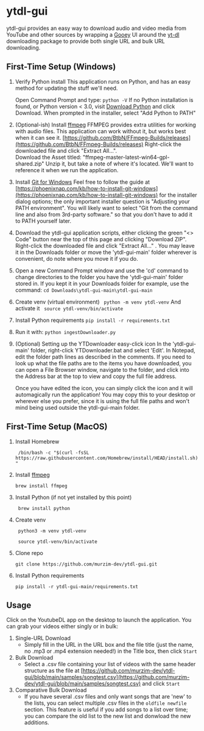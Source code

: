 # ytdl-gui
ytdl-gui provides an easy way to download audio and video media from YouTube and other sources by wrapping a [Gooey](https://github.com/chriskiehl/Gooey.git) UI around the [yt-dl](https://github.com/yt-dlp/yt-dlp) downloading package to provide both single URL and bulk URL downloading.
## First-Time Setup (Windows)
1.  Verify Python install
    This application runs on Python, and has an easy method for updating the stuff we'll need.
    
    Open Command Prompt and type:
    ```python -V```
    If no Python installation is found, or Python version < 3.0, visit [Download Python](https://www.python.org/downloads/) and click Download. When prompted in the installer, select "Add Python to PATH"
2.  (Optional-ish) Install [ffmpeg](https://www.ffmpeg.org/)
    FFMPEG provides extra utilities for working with audio files. This application can work without it, but works best when it can see it.
    [https://github.com/BtbN/FFmpeg-Builds/releases](https://github.com/BtbN/FFmpeg-Builds/releases)
    Right-click the downloaded file and click "Extract All...".  
    Download the Asset titled: "ffmpeg-master-latest-win64-gpl-shared.zip"
    Unzip it, but take a note of where it's located. We'll want to reference it when we run the application.
3.  Install [Git for Windows](https://gitforwindows.org/)
    Feel free to follow the guide at [https://phoenixnap.com/kb/how-to-install-git-windows](https://phoenixnap.com/kb/how-to-install-git-windows) for the installer dialog options; the only important installer question is "Adjusting your PATH environment". You will likely want to select "Git from the command line and also from 3rd-party software." so that you don't have to add it to PATH yourself later. 
4.  Download the ytdl-gui application scripts, either clicking the green "<> Code" button near the top of this page and clicking "Download ZIP". Right-click the downloaded file and click "Extract All..." . You may leave it in the Downloads folder or move the 'ytdl-gui-main' folder wherever is convenient, do note where you move it if you do.
5.  Open a new Command Prompt window and use the 'cd' command to change directories to the folder you have the 'ytdl-gui-main' folder stored in. If you kept it in your Downloads folder for example, use the command:
    ```cd Downloads\ytdl-gui-main\ytdl-gui-main```
6.  Create venv (virtual environment)
    ``` python -m venv ytdl-venv```
    And activate it
    ``` source ytdl-venv/bin/activate```
7.  Install Python requirements
    ``` pip install -r requirements.txt ```
8. Run it with:
    ```python ingestDownloader.py```
9. (Optional) Setting up the YTDownloader easy-click icon
    In the 'ytdl-gui-main' folder, right-click YTDownloader.bat and select 'Edit'. In Notepad, edit the folder path lines as described in the comments. If you need to look up what the file paths are to the items you have downloaded, you can open a File Browser window, navigate to the folder, and click into the Address bar at the top to view and copy the full file address.

    Once you have edited the icon, you can simply click the icon and it will automagically run the application! You may copy this to your desktop or wherever else you prefer, since it is using the full file paths and won't mind being used outside the ytdl-gui-main folder. 


## First-Time Setup (MacOS)
1.	Install Homebrew 

       ``` /bin/bash -c "$(curl -fsSL https://raw.githubusercontent.com/Homebrew/install/HEAD/install.sh)"```

2.	Install [ffmpeg](https://ffmpeg.org/)

     ``` brew install ffmpeg ```
3.	Install Python (if not yet installed by this point)

    ``` brew install python```
4.	Create venv

    ``` python3 -m venv ytdl-venv```

    ``` source ytdl-venv/bin/activate```
5.	Clone repo

    ``` git clone https://github.com/murzim-dev/ytdl-gui.git ```
6.	Install Python requirements

    ``` pip install -r ytdl-gui-main/requirements.txt ```
## Usage
Click on the YoutubeDL app on the desktop to launch the application. You can grab your videos either singly or in bulk:
1. Single-URL Download
    - Simply fill in the URL in the URL box and the file title (just the name, no .mp3 or .mp4 extension needed!) in the Title box, then click `Start`
2. Bulk Download
    - Select a .csv file containing your list of videos with the same header structure as the file at [https://github.com/murzim-dev/ytdl-gui/blob/main/samples/songtest.csv](https://github.com/murzim-dev/ytdl-gui/blob/main/samples/songtest.csv) and click `Start`
3. Comparative Bulk Download
    - If you have several .csv files and only want songs that are 'new' to the lists, you can select multiple .csv files in the `oldfile newfile` section. This feature is useful if you add songs to a list over time; you can compare the old list to the new list and donwload the new additions. 

